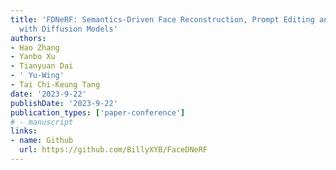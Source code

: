 ```yaml
---
title: 'FDNeRF: Semantics-Driven Face Reconstruction, Prompt Editing and Relighting
  with Diffusion Models'
authors:
- Hao Zhang
- Yanbo Xu
- Tianyuan Dai
- ' Yu-Wing'
- Tai Chi-Keung Tang
date: '2023-9-22'
publishDate: '2023-9-22'
publication_types: ['paper-conference']
# - manuscript
links: 
- name: Github
  url: https://github.com/BillyXYB/FaceDNeRF
---
```

